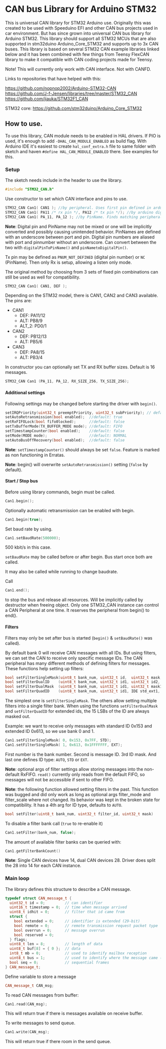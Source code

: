 # CAN bus Library for Arduino STM32

This is universal CAN library for STM32 Arduino use. Originally this was created to be used with Speeduino EFI and other
CAN bus projects used in car environment. But has since grown into universal CAN bus library for Arduino STM32.
This library should support all STM32 MCUs that are also supported in stm32duino Arduino_Core_STM32 and supports 
up to 3x CAN buses. This library is based on several STM32 CAN example libraries linked below and it has been 
combined with few things from Teensy FlexCAN library to make it compatible with CAN coding projects made for Teensy.

Note! This will currently only work with CAN interface. Not with CANFD.


Links to repositories that have helped with this:

https://github.com/nopnop2002/Arduino-STM32-CAN <br>
https://github.com/J-f-Jensen/libraries/tree/master/STM32_CAN <br>
https://github.com/jiauka/STM32F1_CAN

STM32 core: https://github.com/stm32duino/Arduino_Core_STM32

## How to use.
To use this library, CAN module needs to be enabled in HAL drivers. If PIO is used, it's enough
to add `-DHAL_CAN_MODULE_ENABLED` as build flag. With Arduino IDE it's easiest to create `hal_conf_extra.h` file
to same folder with sketch and haven `#define HAL_CAN_MODULE_ENABLED` there. See examples for this.

### Setup
The sketch needs include in the header to use the library.
```Cpp
#include "STM32_CAN.h"
```
Use constructor to set which CAN interface and pins to use.
```Cpp
STM32_CAN Can1( CAN1 ); //by peripheral. Uses first pin defined in arduino PeripheralPins maps
STM32_CAN Can1( PA11 /* rx pin */, PA12 /* tx pin */); //by arduino digital pin number. Finds matching peripheral automatically
STM32_CAN Can1( PA_11, PA_12 ); //by PinName. Finds matching peripheral automatically
```
**Note**: Digital pin and PinName may not be mixed or one will be implicitly converted and possibly causing unintended behavior. PinNames are defined with an underscore between port and pin. Digital pin numbers are aliased with port and pinnumber without an underscore.
Can convert between the two with `digitalPinToPinName()` and `pinNametoDigitalPin()`.

Tx pin may be defined as `PNUM_NOT_DEFINED` (digital pin number) or `NC` (PinName). Then only Rx is setup, allowing a listen only mode.

The original method by choosing from 3 sets of fixed pin combinations can still be used as well for compatibility.
```Cpp
STM32_CAN Can1( CAN1, DEF );
```
Depending on the STM32 model, there is CAN1, CAN2 and CAN3 available.
The pins are:
 - CAN1
   - DEF: PA11/12
   - ALT: PB8/9
   - ALT_2: PD0/1
 - CAN2
   - DEF: PB12/13
   - ALT: PB5/6
 - CAN3
   - DEF: PA8/15
   - ALT: PB3/4

In constructor you can optionally set TX and RX buffer sizes. Default is 16 messages.
```Cpp
STM32_CAN Can1 (PA_11, PA_12, RX_SIZE_256, TX_SIZE_256);
```

#### Additional settings
Following settings may be changed before starting the driver with `begin()`.
```Cpp
setIRQPriority(uint32_t preemptPriority, uint32_t subPriority); // default: lowest prio, 0
setAutoRetransmission(bool enabled);  //default: true
setRxFIFOLock(bool fifo0locked);      //default: false
setTxBufferMode(TX_BUFFER_MODE mode); //default: FIFO
setTimestampCounter(bool enabled);    //default: false
setMode(MODE mode);                   //default: NORMAL
setAutoBusOffRecovery(bool enabled);  //default: false
```
**Note**: `setTimestampCounter()` should always be set `false`. Feature is marked as non functioning in Erratas.

**Note**: begin() will overwrite `setAutoRetransmission()` setting (`false` by default).

#### Start / Stop bus

Before using library commands, begin must be called.
```Cpp
Can1.begin();
```
Optionally automatic retransmission can be enabled with begin.
```Cpp
Can1.begin(true);
```
Set baud rate by using.
```Cpp
Can1.setBaudRate(500000);
```
500 kbit/s in this case.

`setBaudRate` may be called before or after begin. Bus start once both are called.

It may also be called while running to change baudrate.

Call
```Cpp
Can1.end();
```
to stop the bus and release all resources. Will be implicitly called by destructor when freeing object.
Only one STM32_CAN instance can control a CAN Peripheral at one time. It reserves the peripheral from begin() to end().

#### Filters
Filters may only be set after bus is started (`begin()` & `setBaudRate()` was called).

By default bank 0 will receive CAN messages with all IDs. But using filters, we can set the CAN to receive
only specific message IDs. The CAN peripheral has many different methods of defining filters for messages.
These functions help setting up filters:
```Cpp
bool setFilterSingleMask(uint8_t bank_num, uint32_t id,  uint32_t mask,  IDE std_ext);
bool setFilterDualID    (uint8_t bank_num, uint32_t id1, uint32_t id2,   IDE std_ext1, IDE std_ext2);
bool setFilterDualMask  (uint8_t bank_num, uint32_t id1, uint32_t mask1, IDE std_ext1, uint32_t id2, uint32_t mask2, IDE std_ext2);
bool setFilterQuadID    (uint8_t bank_num, uint32_t id1, IDE std_ext1, uint32_t id2, IDE std_ext2, uint32_t id3, IDE std_ext3, uint32_t id4, IDE std_ext4);
```
The simplest one is `setFilterSingleMask`. The others allow setting multiple filters into a single filter bank. When using the functions `setFilterDualMask` and `setFilterQuadID` for extended ids, the 15 LSBs of the ID are always masked out.

Example: we want to receive only messages with standard ID 0x153 and extended ID 0x613, so we use bank 0 and 1.
```Cpp
Can1.setFilterSingleMask( 0, 0x153, 0x7FF, STD);
Can1.setFilterSingleMask( 1, 0x613, 0x1FFFFFFF, EXT);
```
First number is the bank number. Second is message ID. 3rd ID mask. And last one defines ID type: `AUTO`, `STD` or `EXT`.


**Note**: optional args of filter settings allow storing messages into the non-default RxFIFO. `read()` currently only reads from the default FIFO, so messages will not be accessible if sent to other FIFO.

**Note**: the following function allowed setting filters in the past. This function was bugged and did only work as long as optional args filter_mode and filter_scale where not changed.
Its behavior was kept in the broken state for compatibility. It has a 4th arg for ID type, defaults to `AUTO`.
```Cpp
bool setFilter(uint8_t bank_num, uint32_t filter_id, uint32_t mask)
```

To disable a filter bank call (`true` to re-enable it)
```Cpp
Can1.setFilter(bank_num, false);
```


The amount of available filter banks can be queried with:
```Cpp
Can1.getFilterBankCount()
```
**Note**: Single CAN devices have 14, dual CAN devices 28. Driver does split the 28 into 14 for each CAN instance.


### Main loop
The library defines this structure to describe a CAN message.
```Cpp
typedef struct CAN_message_t {
  uint32_t id = 0;         // can identifier
  uint16_t timestamp = 0;  // time when message arrived
  uint8_t idhit = 0;       // filter that id came from
  struct {
    bool extended = 0;     // identifier is extended (29-bit)
    bool remote = 0;       // remote transmission request packet type
    bool overrun = 0;      // message overrun
    bool reserved = 0;
  } flags;
  uint8_t len = 8;         // length of data
  uint8_t buf[8] = { 0 };  // data
  int8_t mb = 0;           // used to identify mailbox reception
  uint8_t bus = 1;         // used to identify where the message came (CAN1, CAN2 or CAN3)
  bool seq = 0;            // sequential frames
} CAN_message_t;
```

Define variable to store a message
```Cpp
CAN_message_t CAN_msg;
```

To read CAN messages from buffer:
```Cpp
Can1.read(CAN_msg);
```
This will return true if there is messages available on receive buffer.

To write messages to send queue.
```Cpp
Can1.write(CAN_msg);
```
This will return true if there room in the send queue.
